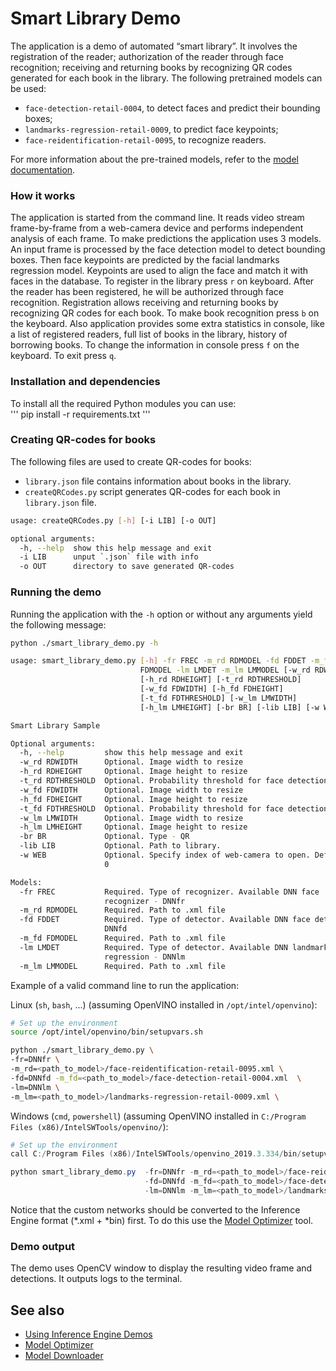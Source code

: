# Smart Library Demo

The application is a demo of automated “smart library”. 
It involves the registration of the reader; authorization of the reader through face recognition; 
receiving and returning books by recognizing QR codes generated for each book in the library. 
The following pretrained models can be used:

* `face-detection-retail-0004`, to detect faces and predict their bounding boxes;
* `landmarks-regression-retail-0009`, to predict face keypoints;
* `face-reidentification-retail-0095`, to recognize readers.

For more information about the pre-trained models, refer to the [model documentation](../../../models/intel/index.md).

### How it works

The application is started from the command line.
It reads video stream frame-by-frame from a web-camera device and performs independent analysis
of each frame. To make predictions the application uses 3 models. An input frame is processed by
the face detection model to detect bounding boxes. Then face keypoints
are predicted by the facial landmarks regression model. Keypoints are used
to align the face and match it with faces in the database. 
To register in the library press `r` on keyboard. After the reader has been registered, he will be authorized 
through face recognition. Registration allows receiving and returning books by recognizing QR codes for 
each book. To make book recognition press `b` on the keyboard. Also application provides some 
extra statistics in console, like a list of registered readers, full list of books in the library,
history of borrowing books. To change the information in console press `f` on the keyboard. To exit press `q`.

### Installation and dependencies

To install all the required Python modules you can use:\
'''
pip install -r requirements.txt 
'''

### Creating QR-codes for books

The following files are used to create QR-codes for books:
* `library.json` file contains information about books in the library. 
* `createQRCodes.py` script generates QR-codes for each book in `library.json` file.

``` sh
usage: createQRCodes.py [-h] [-i LIB] [-o OUT]

optional arguments:
  -h, --help  show this help message and exit
  -i LIB      unput `.json` file with info
  -o OUT      directory to save generated QR-codes
```

### Running the demo

Running the application with the `-h` option or without
any arguments yield the following message:

``` sh
python ./smart_library_demo.py -h

usage: smart_library_demo.py [-h] -fr FREC -m_rd RDMODEL -fd FDDET -m_fd
                             FDMODEL -lm LMDET -m_lm LMMODEL [-w_rd RDWIDTH]
                             [-h_rd RDHEIGHT] [-t_rd RDTHRESHOLD]
                             [-w_fd FDWIDTH] [-h_fd FDHEIGHT]
                             [-t_fd FDTHRESHOLD] [-w_lm LMWIDTH]
                             [-h_lm LMHEIGHT] [-br BR] [-lib LIB] [-w WEB]

Smart Library Sample

Optional arguments:
  -h, --help         show this help message and exit
  -w_rd RDWIDTH      Optional. Image width to resize
  -h_rd RDHEIGHT     Optional. Image height to resize
  -t_rd RDTHRESHOLD  Optional. Probability threshold for face detections.
  -w_fd FDWIDTH      Optional. Image width to resize
  -h_fd FDHEIGHT     Optional. Image height to resize
  -t_fd FDTHRESHOLD  Optional. Probability threshold for face detections.
  -w_lm LMWIDTH      Optional. Image width to resize
  -h_lm LMHEIGHT     Optional. Image height to resize
  -br BR             Optional. Type - QR
  -lib LIB           Optional. Path to library.
  -w WEB             Optional. Specify index of web-camera to open. Default is
                     0

Models:
  -fr FREC           Required. Type of recognizer. Available DNN face
                     recognizer - DNNfr
  -m_rd RDMODEL      Required. Path to .xml file
  -fd FDDET          Required. Type of detector. Available DNN face detector -
                     DNNfd
  -m_fd FDMODEL      Required. Path to .xml file
  -lm LMDET          Required. Type of detector. Available DNN landmarks
                     regression - DNNlm
  -m_lm LMMODEL      Required. Path to .xml file
```

Example of a valid command line to run the application:

Linux (`sh`, `bash`, ...) (assuming OpenVINO installed in `/opt/intel/openvino`):

``` sh
# Set up the environment
source /opt/intel/openvino/bin/setupvars.sh

python ./smart_library_demo.py \
-fr=DNNfr \
-m_rd=<path_to_model>/face-reidentification-retail-0095.xml \
-fd=DNNfd -m_fd=<path_to_model>/face-detection-retail-0004.xml  \
-lm=DNNlm \
-m_lm=<path_to_model>/landmarks-regression-retail-0009.xml \
```

Windows (`cmd`, `powershell`) (assuming OpenVINO installed in `C:/Program Files (x86)/IntelSWTools/openvino/`):

``` powershell
# Set up the environment
call C:/Program Files (x86)/IntelSWTools/openvino_2019.3.334/bin/setupvars.bat

python smart_library_demo.py  -fr=DNNfr -m_rd=<path_to_model>/face-reidentification-retail-0095.xml 
                              -fd=DNNfd -m_fd=<path_to_model>/face-detection-retail-0004.xml 
                              -lm=DNNlm -m_lm=<path_to_model>/landmarks-regression-retail-0009.xml
```
Notice that the custom networks should be converted to the
Inference Engine format (*.xml + *bin) first. To do this use the
[Model Optimizer](https://software.intel.com/en-us/articles/OpenVINO-ModelOptimizer) tool.

### Demo output

The demo uses OpenCV window to display the resulting video frame and detections.
It outputs logs to the terminal.

## See also

* [Using Inference Engine Demos](../../README.md)
* [Model Optimizer](https://docs.openvinotoolkit.org/latest/_docs_MO_DG_Deep_Learning_Model_Optimizer_DevGuide.html)
* [Model Downloader](../../../tools/downloader/README.md)

